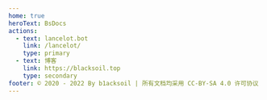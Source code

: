 ```yaml
---
home: true
heroText: BsDocs
actions:
  - text: lancelot.bot
    link: /lancelot/
    type: primary
  - text: 博客
    link: https://blacksoil.top
    type: secondary
footer: © 2020 - 2022 By b1acksoil | 所有文档均采用 CC-BY-SA 4.0 许可协议
---
```

